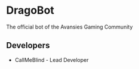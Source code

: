 # DragoBot
The official bot of the Avansies Gaming Community
## Developers
- CallMeBlind - Lead Developer
